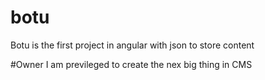 # botu
Botu is the first project in angular with json to store content

#Owner
I am previleged to create the nex big thing in CMS
